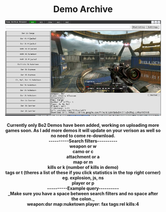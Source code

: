 <h1 align="center">
  <br>
  Demo Archive
  <br>
</h1>

  
<div align="center">
  <a href="https://github.com/newtoyourlife/DemoArchive/blob/ff43aa7c3e287f3776e5f98f19d0ce7f363c249e/preview1.png">
    <img src="Preview1.png" alt="Preivew" Width="auto" Height="auto">
  </a>
</div>


  
<h4 align="center">
Currently only Bo2 Demos have been added, working on uploading more games soon. As I add more demos it will update on your verison as well so no need to come re-download.<br>
----------Search filters----------<br>
weapon or w<br>
camo or c<br>
attachment or a<br>
map or m<br>
kills or k (number of kills in demo)<br>
tags or t (theres a list of these if you click statistics in the top right corner) eg. explosion, js, ns<br>
player or p<br>
----------Example query----------<br>
_Make sure you have a space between search filters and no space after the colon._<br>
weapon:dsr map:nuketown player: fax tags:rel kills:4<br>
</h4>
  
